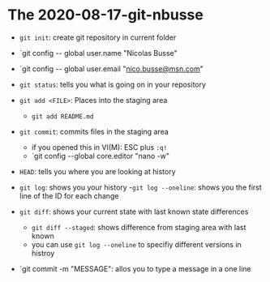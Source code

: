 # The 2020-08-17-git-nbusse

- `git init`: create git repository in current folder
- `git config -- global user.name "Nicolas Busse"
- `git config -- global user.email "nico.busse@msn.com"

- `git status`: tells you what is going on in your repository
- `git add <FILE>`: Places <FILE> into the staging area
	- `git add README.md`
- `git commit`: commits files in the staging area
	- if you opened this in VI(M): ESC plus `:q!`
	- `git config --global core.editor "nano -w"
- `HEAD`: tells you where you are looking at history
- `git log`: shows you your history 
	-`git log --oneline`: shows you the first line of the ID for each change
- `git diff`: shows your current state with last known state differences
	-  `git diff --staged`: shows difference from staging area with last known
	- you can use `git log --oneline` to specifiy different versions in histroy
- `git commit -m "MESSAGE": allos you to type a message in a one line 
